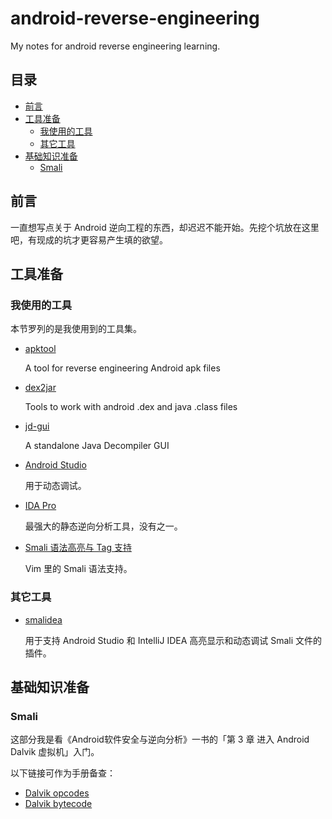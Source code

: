 # android-reverse-engineering

My notes for android reverse engineering learning.

## 目录

* [前言](#前言)
* [工具准备](#工具准备)
    * [我使用的工具](#我使用的工具)
    * [其它工具](#其它工具)
* [基础知识准备](#基础知识准备)
    * [Smali](#smali)

## 前言

一直想写点关于 Android 逆向工程的东西，却迟迟不能开始。先挖个坑放在这里吧，有现成的坑才更容易产生填的欲望。

## 工具准备

### 我使用的工具

本节罗列的是我使用到的工具集。

* [apktool][1]

    A tool for reverse engineering Android apk files

* [dex2jar][2]

    Tools to work with android .dex and java .class files

* [jd-gui][3]

    A standalone Java Decompiler GUI

* [Android Studio][4]

    用于动态调试。

* [IDA Pro][5]

    最强大的静态逆向分析工具，没有之一。

* [Smali 语法高亮与 Tag 支持][6]

    Vim 里的 Smali 语法支持。

### 其它工具

* [smalidea][7]

    用于支持 Android Studio 和 IntelliJ IDEA 高亮显示和动态调试 Smali 文件的插件。

## 基础知识准备

### Smali

这部分我是看《Android软件安全与逆向分析》一书的「第 3 章 进入 Android Dalvik 虚拟机」入门。

以下链接可作为手册备查：

* [Dalvik opcodes][8]
* [Dalvik bytecode][9]

[1]: https://github.com/iBotPeaches/Apktool
[2]: https://github.com/pxb1988/dex2jar
[3]: https://github.com/java-decompiler/jd-gui
[4]: https://developer.android.com/sdk/index.html
[5]: https://www.hex-rays.com/products/ida/index.shtml
[6]: http://mazhuang.org/2015/06/23/vim-taglist-smali/
[7]: https://github.com/JesusFreke/smali/wiki/smalidea
[8]: http://pallergabor.uw.hu/androidblog/dalvik_opcodes.html
[9]: https://source.android.com/devices/tech/dalvik/dalvik-bytecode.html
